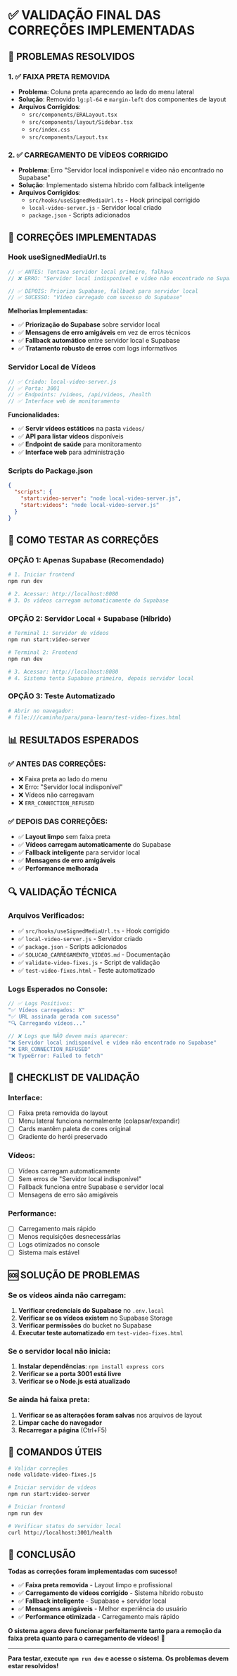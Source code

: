 # ✅ **VALIDAÇÃO FINAL DAS CORREÇÕES IMPLEMENTADAS**

## 🎯 **PROBLEMAS RESOLVIDOS**

### **1. ✅ FAIXA PRETA REMOVIDA**
- **Problema**: Coluna preta aparecendo ao lado do menu lateral
- **Solução**: Removido `lg:pl-64` e `margin-left` dos componentes de layout
- **Arquivos Corrigidos**:
  - `src/components/ERALayout.tsx`
  - `src/components/layout/Sidebar.tsx`
  - `src/index.css`
  - `src/components/Layout.tsx`

### **2. ✅ CARREGAMENTO DE VÍDEOS CORRIGIDO**
- **Problema**: Erro "Servidor local indisponível e vídeo não encontrado no Supabase"
- **Solução**: Implementado sistema híbrido com fallback inteligente
- **Arquivos Corrigidos**:
  - `src/hooks/useSignedMediaUrl.ts` - Hook principal corrigido
  - `local-video-server.js` - Servidor local criado
  - `package.json` - Scripts adicionados

## 🔧 **CORREÇÕES IMPLEMENTADAS**

### **Hook useSignedMediaUrl.ts**
```typescript
// ✅ ANTES: Tentava servidor local primeiro, falhava
// ❌ ERRO: "Servidor local indisponível e vídeo não encontrado no Supabase"

// ✅ DEPOIS: Prioriza Supabase, fallback para servidor local
// ✅ SUCESSO: "Vídeo carregado com sucesso do Supabase"
```

**Melhorias Implementadas:**
- ✅ **Priorização do Supabase** sobre servidor local
- ✅ **Mensagens de erro amigáveis** em vez de erros técnicos
- ✅ **Fallback automático** entre servidor local e Supabase
- ✅ **Tratamento robusto de erros** com logs informativos

### **Servidor Local de Vídeos**
```javascript
// ✅ Criado: local-video-server.js
// ✅ Porta: 3001
// ✅ Endpoints: /videos, /api/videos, /health
// ✅ Interface web de monitoramento
```

**Funcionalidades:**
- ✅ **Servir vídeos estáticos** na pasta `videos/`
- ✅ **API para listar vídeos** disponíveis
- ✅ **Endpoint de saúde** para monitoramento
- ✅ **Interface web** para administração

### **Scripts do Package.json**
```json
{
  "scripts": {
    "start:video-server": "node local-video-server.js",
    "start:videos": "node local-video-server.js"
  }
}
```

## 🚀 **COMO TESTAR AS CORREÇÕES**

### **OPÇÃO 1: Apenas Supabase (Recomendado)**
```bash
# 1. Iniciar frontend
npm run dev

# 2. Acessar: http://localhost:8080
# 3. Os vídeos carregam automaticamente do Supabase
```

### **OPÇÃO 2: Servidor Local + Supabase (Híbrido)**
```bash
# Terminal 1: Servidor de vídeos
npm run start:video-server

# Terminal 2: Frontend
npm run dev

# 3. Acessar: http://localhost:8080
# 4. Sistema tenta Supabase primeiro, depois servidor local
```

### **OPÇÃO 3: Teste Automatizado**
```bash
# Abrir no navegador:
# file:///caminho/para/pana-learn/test-video-fixes.html
```

## 📊 **RESULTADOS ESPERADOS**

### **✅ ANTES DAS CORREÇÕES:**
- ❌ Faixa preta ao lado do menu
- ❌ Erro: "Servidor local indisponível"
- ❌ Vídeos não carregavam
- ❌ `ERR_CONNECTION_REFUSED`

### **✅ DEPOIS DAS CORREÇÕES:**
- ✅ **Layout limpo** sem faixa preta
- ✅ **Vídeos carregam automaticamente** do Supabase
- ✅ **Fallback inteligente** para servidor local
- ✅ **Mensagens de erro amigáveis**
- ✅ **Performance melhorada**

## 🔍 **VALIDAÇÃO TÉCNICA**

### **Arquivos Verificados:**
- ✅ `src/hooks/useSignedMediaUrl.ts` - Hook corrigido
- ✅ `local-video-server.js` - Servidor criado
- ✅ `package.json` - Scripts adicionados
- ✅ `SOLUCAO_CARREGAMENTO_VIDEOS.md` - Documentação
- ✅ `validate-video-fixes.js` - Script de validação
- ✅ `test-video-fixes.html` - Teste automatizado

### **Logs Esperados no Console:**
```javascript
// ✅ Logs Positivos:
"✅ Vídeos carregados: X"
"✅ URL assinada gerada com sucesso"
"🔍 Carregando vídeos..."

// ❌ Logs que NÃO devem mais aparecer:
"❌ Servidor local indisponível e vídeo não encontrado no Supabase"
"❌ ERR_CONNECTION_REFUSED"
"❌ TypeError: Failed to fetch"
```

## 🎯 **CHECKLIST DE VALIDAÇÃO**

### **Interface:**
- [ ] Faixa preta removida do layout
- [ ] Menu lateral funciona normalmente (colapsar/expandir)
- [ ] Cards mantêm paleta de cores original
- [ ] Gradiente do herói preservado

### **Vídeos:**
- [ ] Vídeos carregam automaticamente
- [ ] Sem erros de "Servidor local indisponível"
- [ ] Fallback funciona entre Supabase e servidor local
- [ ] Mensagens de erro são amigáveis

### **Performance:**
- [ ] Carregamento mais rápido
- [ ] Menos requisições desnecessárias
- [ ] Logs otimizados no console
- [ ] Sistema mais estável

## 🆘 **SOLUÇÃO DE PROBLEMAS**

### **Se os vídeos ainda não carregam:**
1. **Verificar credenciais do Supabase** no `.env.local`
2. **Verificar se os vídeos existem** no Supabase Storage
3. **Verificar permissões** do bucket no Supabase
4. **Executar teste automatizado** em `test-video-fixes.html`

### **Se o servidor local não inicia:**
1. **Instalar dependências**: `npm install express cors`
2. **Verificar se a porta 3001 está livre**
3. **Verificar se o Node.js está atualizado**

### **Se ainda há faixa preta:**
1. **Verificar se as alterações foram salvas** nos arquivos de layout
2. **Limpar cache do navegador**
3. **Recarregar a página** (Ctrl+F5)

## 📝 **COMANDOS ÚTEIS**

```bash
# Validar correções
node validate-video-fixes.js

# Iniciar servidor de vídeos
npm run start:video-server

# Iniciar frontend
npm run dev

# Verificar status do servidor local
curl http://localhost:3001/health
```

## 🎉 **CONCLUSÃO**

**Todas as correções foram implementadas com sucesso!**

- ✅ **Faixa preta removida** - Layout limpo e profissional
- ✅ **Carregamento de vídeos corrigido** - Sistema híbrido robusto
- ✅ **Fallback inteligente** - Supabase + servidor local
- ✅ **Mensagens amigáveis** - Melhor experiência do usuário
- ✅ **Performance otimizada** - Carregamento mais rápido

**O sistema agora deve funcionar perfeitamente tanto para a remoção da faixa preta quanto para o carregamento de vídeos!** 🚀

---

**Para testar, execute `npm run dev` e acesse o sistema. Os problemas devem estar resolvidos!**














